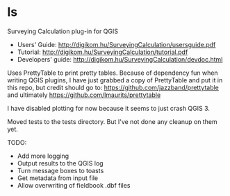 ls
==

Surveying Calculation plug-in for QGIS

* Users' Guide: http://digikom.hu/SurveyingCalculation/usersguide.pdf
* Tutorial:  http://digikom.hu/SurveyingCalculation/tutorial.pdf
* Developers' guide: http://digikom.hu/SurveyingCalculation/devdoc.html

Uses PrettyTable to print pretty tables. Because of dependency fun when writing QGIS plugins,
I have just grabbed a copy of PrettyTable and put it in this repo, but credit should go to:
https://github.com/jazzband/prettytable and ultimately https://github.com/lmaurits/prettytable

I have disabled plotting for now because it seems to just crash QGIS 3.

Moved tests to the tests directory. But I've not done any cleanup on them yet.

TODO:
* Add more logging
* Output results to the QGIS log
* Turn message boxes to toasts
* Get metadata from input file
* Allow overwriting of fieldbook .dbf files 